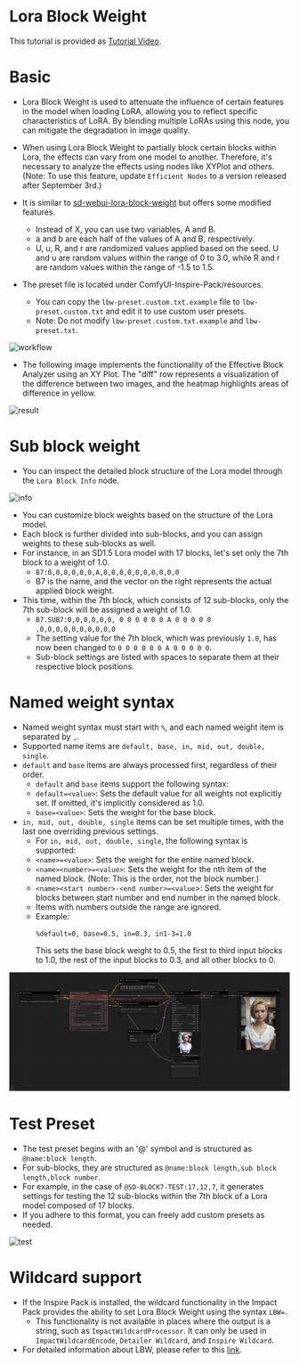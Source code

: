 # Lora Block Weight

This tutorial is provided as [Tutorial Video](https://www.youtube.com/watch?v=X9v0xQrInn8).

# Basic
* Lora Block Weight is used to attenuate the influence of certain features in the model when loading LoRA, allowing you to reflect specific characteristics of LoRA. By blending multiple LoRAs using this node, you can mitigate the degradation in image quality.

* When using Lora Block Weight to partially block certain blocks within Lora, the effects can vary from one model to another. Therefore, it's necessary to analyze the effects using nodes like XYPlot and others.
(Note: To use this feature, update `Efficient Nodes` to a version released after September 3rd.)

* It is similar to [sd-webui-lora-block-weight](https://github.com/hako-mikan/sd-webui-lora-block-weight) but offers some modified features.
    * Instead of X, you can use two variables, A and B.
    * a and b are each half of the values of A and B, respectively.
    * U, u, R, and r are randomized values applied based on the seed. U and u are random values within the range of 0 to 3.0, while R and r are random values within the range of -1.5 to 1.5.
    
* The preset file is located under ComfyUI-Inspire-Pack/resources.
    * You can copy the `lbw-preset.custom.txt.example` file to `lbw-preset.custom.txt` and edit it to use custom user presets.
    * Note: Do not modify `lbw-preset.custom.txt.example` and `lbw-preset.txt`.

![workflow](lora-block-weight.jpg)

* The following image implements the functionality of the Effective Block Analyzer using an XY Plot. The "diff" row represents a visualization of the difference between two images, and the heatmap highlights areas of difference in yellow.

![result](https://github.com/ltdrdata/ComfyUI-extension-tutorials/raw/Main/ComfyUI-Inspire-Pack/images/lora-block-weight-xyplot.jpg)

# Sub block weight

* You can inspect the detailed block structure of the Lora model through the `Lora Block Info` node.

![info](lora-block-info.jpg)

* You can customize block weights based on the structure of the Lora model.
* Each block is further divided into sub-blocks, and you can assign weights to these sub-blocks as well.
* For instance, in an SD1.5 Lora model with 17 blocks, let's set only the 7th block to a weight of 1.0.
    - `B7:0,0,0,0,0,0,A,0,0,0,0,0,0,0,0,0,0`
    - B7 is the name, and the vector on the right represents the actual applied block weight.
* This time, within the 7th block, which consists of 12 sub-blocks, only the 7th sub-block will be assigned a weight of 1.0.
    - `B7.SUB7:0,0,0,0,0,0, 0 0 0 0 0 0 A 0 0 0 0 0 ,0,0,0,0,0,0,0,0,0,0`
    - The setting value for the 7th block, which was previously `1.0`, has now been changed to `0 0 0 0 0 0 A 0 0 0 0 0`.
    - Sub-block settings are listed with spaces to separate them at their respective block positions.


# Named weight syntax

* Named weight syntax must start with `%`, and each named weight item is separated by `,`.
* Supported name items are `default, base, in, mid, out, double, single`.
* `default` and `base` items are always processed first, regardless of their order.
    * `default` and `base` items support the following syntax:
    * `default=<value>`: Sets the default value for all weights not explicitly set. If omitted, it's implicitly considered as 1.0.
    * `base=<value>`: Sets the weight for the base block.
* `in, mid, out, double, single` items can be set multiple times, with the last one overriding previous settings.
    * For `in, mid, out, double, single`, the following syntax is supported:
    * `<name>=<value>`: Sets the weight for the entire named block.
    * `<name><number>=<value>`: Sets the weight for the nth item of the named block. (Note: This is the order, not the block number.)
    * `<name><start number>-<end number>=<value`>: Sets the weight for blocks between start number and end number in the named block.
    * Items with numbers outside the range are ignored.
    * Example: 
        ```
        %default=0, base=0.5, in=0.3, in1-3=1.0
        ```
        This sets the base block weight to 0.5, the first to third input blocks to 1.0, the rest of the input blocks to 0.3, and all other blocks to 0.

![test](https://github.com/ltdrdata/ComfyUI-extension-tutorials/raw/Main/ComfyUI-Inspire-Pack/workflow/named-lbw.png)


# Test Preset

* The test preset begins with an '@' symbol and is structured as `@name:block length`.
* For sub-blocks, they are structured as `@name:block length,sub block length,block number`.
* For example, in the case of `@SD-BLOCK7-TEST:17,12,7`, it generates settings for testing the 12 sub-blocks within the 7th block of a Lora model composed of 17 blocks.
* If you adhere to this format, you can freely add custom presets as needed.

![test](lora-block-weight-test.jpg)


# Wildcard support
* If the Inspire Pack is installed, the wildcard functionality in the Impact Pack provides the ability to set Lora Block Weight using the syntax `LBW=`.
    * This functionality is not available in places where the output is a string, such as `ImpactWildcardProcessor`. It can only be used in `ImpactWildcardEncode`, `Detailer Wildcard`, and `Inspire Wildcard`.
* For detailed information about LBW, please refer to this [link](https://github.com/ltdrdata/ComfyUI-extension-tutorials/blob/Main/ComfyUI-Impact-Pack/tutorial/ImpactWildcard.md).

